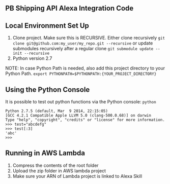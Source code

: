 PB Shipping API Alexa Integration Code
-----------------------------------------------------------------------------


## Local Environment Set Up
1. Clone project.  Make sure this is RECURSIVE.  Either clone recursively 
`git clone git@github.com:my_user/my_repo.git --recursive`
or update submodules recursively after a regular clone 
`git submodule update --init --recursive`
2. Python version 2.7

NOTE: In case Python Path is needed, also add this project directory to your Python Path.
`export PYTHONPATH=$PYTHONPATH:{YOUR_PROJECT_DIRECTORY}`

## Using the Python Console
It is possible to test out python functions via the Python console:
`python`

    Python 2.7.5 (default, Mar  9 2014, 22:15:05) 
    [GCC 4.2.1 Compatible Apple LLVM 5.0 (clang-500.0.68)] on darwin
    Type "help", "copyright", "credits" or "license" for more information.
    >>> test="abcdefg"
    >>> test[:3]
    'abc'
    >>>

## Running in AWS Lambda
1. Compress the contents of the root folder 
2. Upload the zip folder in AWS lambda project
3. Make sure your ARN of Lambda project is linked to Alexa Skill
